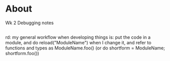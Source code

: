 # About

Wk 2 Debugging notes

##

rd:
 my general workflow when developing things is: put the code in a module, and
 do reload("ModuleName") when I change it, and refer to functions and types as
 ModuleName.foo() (or do shortform = ModuleName; shortform.foo())

